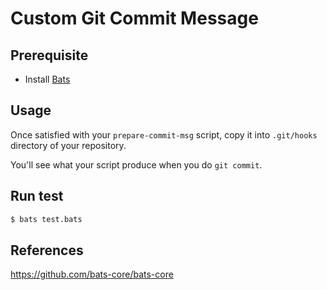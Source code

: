 
# Custom Git Commit Message

## Prerequisite

* Install [Bats](https://github.com/bats-core/bats-core)

## Usage

Once satisfied with your `prepare-commit-msg` script,
copy it into `.git/hooks` directory of your repository.

You'll see what your script produce when you do `git commit`.

## Run test

```sh
$ bats test.bats
```

## References

https://github.com/bats-core/bats-core
